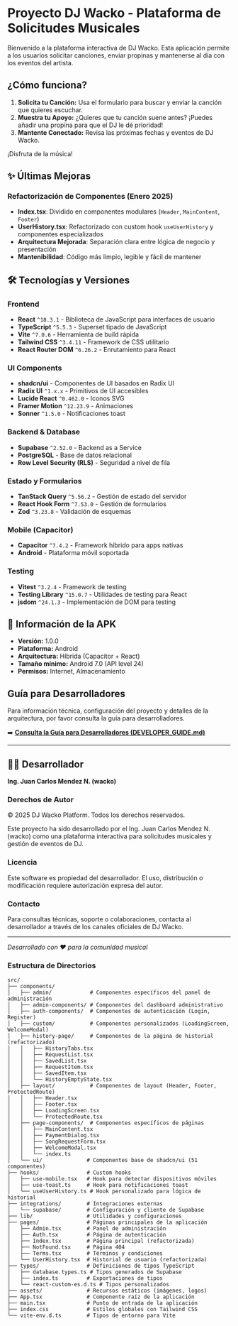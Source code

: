 # Proyecto DJ Wacko - Plataforma de Solicitudes Musicales

Bienvenido a la plataforma interactiva de DJ Wacko. Esta aplicación permite a los usuarios solicitar canciones, enviar propinas y mantenerse al día con los eventos del artista.

## ¿Cómo funciona?

1. **Solicita tu Canción:** Usa el formulario para buscar y enviar la canción que quieres escuchar.
2. **Muestra tu Apoyo:** ¿Quieres que tu canción suene antes? ¡Puedes añadir una propina para que el DJ le dé prioridad!
3. **Mantente Conectado:** Revisa las próximas fechas y eventos de DJ Wacko.

¡Disfruta de la música!

## ✨ Últimas Mejoras

### Refactorización de Componentes (Enero 2025)
- **Index.tsx**: Dividido en componentes modulares (`Header`, `MainContent`, `Footer`)
- **UserHistory.tsx**: Refactorizado con custom hook `useUserHistory` y componentes especializados
- **Arquitectura Mejorada**: Separación clara entre lógica de negocio y presentación
- **Mantenibilidad**: Código más limpio, legible y fácil de mantener

## 🛠️ Tecnologías y Versiones

### Frontend
- **React** `^18.3.1` - Biblioteca de JavaScript para interfaces de usuario
- **TypeScript** `^5.5.3` - Superset tipado de JavaScript
- **Vite** `^7.0.6` - Herramienta de build rápida
- **Tailwind CSS** `^3.4.11` - Framework de CSS utilitario
- **React Router DOM** `^6.26.2` - Enrutamiento para React

### UI Components
- **shadcn/ui** - Componentes de UI basados en Radix UI
- **Radix UI** `^1.x.x` - Primitivos de UI accesibles
- **Lucide React** `^0.462.0` - Iconos SVG
- **Framer Motion** `^12.23.9` - Animaciones
- **Sonner** `^1.5.0` - Notificaciones toast

### Backend & Database
- **Supabase** `^2.52.0` - Backend as a Service
- **PostgreSQL** - Base de datos relacional
- **Row Level Security (RLS)** - Seguridad a nivel de fila

### Estado y Formularios
- **TanStack Query** `^5.56.2` - Gestión de estado del servidor
- **React Hook Form** `^7.53.0` - Gestión de formularios
- **Zod** `^3.23.8` - Validación de esquemas

### Mobile (Capacitor)
- **Capacitor** `^7.4.2` - Framework híbrido para apps nativas
- **Android** - Plataforma móvil soportada

### Testing
- **Vitest** `^3.2.4` - Framework de testing
- **Testing Library** `^15.0.7` - Utilidades de testing para React
- **jsdom** `^24.1.3` - Implementación de DOM para testing

## 📱 Información de la APK

- **Versión:** 1.0.0
- **Plataforma:** Android
- **Arquitectura:** Híbrida (Capacitor + React)
- **Tamaño mínimo:** Android 7.0 (API level 24)
- **Permisos:** Internet, Almacenamiento

## Guía para Desarrolladores

Para información técnica, configuración del proyecto y detalles de la arquitectura, por favor consulta la guía para desarrolladores.

➡️ **[Consulta la Guía para Desarrolladores (DEVELOPER_GUIDE.md)](./DEVELOPER_GUIDE.md)**

---

## 👨‍💻 Desarrollador

**Ing. Juan Carlos Mendez N. (wacko)**

### Derechos de Autor

© 2025 DJ Wacko Platform. Todos los derechos reservados.

Este proyecto ha sido desarrollado por el Ing. Juan Carlos Mendez N. (wacko) como una plataforma interactiva para solicitudes musicales y gestión de eventos de DJ.

### Licencia

Este software es propiedad del desarrollador. El uso, distribución o modificación requiere autorización expresa del autor.

### Contacto

Para consultas técnicas, soporte o colaboraciones, contacta al desarrollador a través de los canales oficiales de DJ Wacko.

---

*Desarrollado con ❤️ para la comunidad musical*


### Estructura de Directorios

```
src/
├── components/
│   ├── admin/            # Componentes específicos del panel de administración
│   ├── admin-components/ # Componentes del dashboard administrativo
│   ├── auth-components/  # Componentes de autenticación (Login, Register)
│   ├── custom/           # Componentes personalizados (LoadingScreen, WelcomeModal)
│   ├── history-page/     # Componentes de la página de historial (refactorizado)
│   │   ├── HistoryTabs.tsx
│   │   ├── RequestList.tsx
│   │   ├── SavedList.tsx
│   │   ├── RequestItem.tsx
│   │   ├── SavedItem.tsx
│   │   └── HistoryEmptyState.tsx
│   ├── layout/           # Componentes de layout (Header, Footer, ProtectedRoute)
│   │   ├── Header.tsx
│   │   ├── Footer.tsx
│   │   ├── LoadingScreen.tsx
│   │   └── ProtectedRoute.tsx
│   ├── page-components/  # Componentes específicos de páginas
│   │   ├── MainContent.tsx
│   │   ├── PaymentDialog.tsx
│   │   ├── SongRequestForm.tsx
│   │   ├── WelcomeModal.tsx
│   │   └── index.ts
│   └── ui/              # Componentes base de shadcn/ui (51 componentes)
├── hooks/               # Custom hooks
│   ├── use-mobile.tsx   # Hook para detectar dispositivos móviles
│   ├── use-toast.ts     # Hook para notificaciones toast
│   └── useUserHistory.ts # Hook personalizado para lógica de historial
├── integrations/        # Integraciones externas
│   └── supabase/        # Configuración y cliente de Supabase
├── lib/                 # Utilidades y configuraciones
├── pages/               # Páginas principales de la aplicación
│   ├── Admin.tsx        # Panel de administración
│   ├── Auth.tsx         # Página de autenticación
│   ├── Index.tsx        # Página principal (refactorizada)
│   ├── NotFound.tsx     # Página 404
│   ├── Terms.tsx        # Términos y condiciones
│   └── UserHistory.tsx  # Historial de usuario (refactorizada)
├── types/               # Definiciones de tipos TypeScript
│   ├── database.types.ts # Tipos generados de Supabase
│   ├── index.ts         # Exportaciones de tipos
│   └── react-custom-es.d.ts # Tipos personalizados
├── assets/              # Recursos estáticos (imágenes, logos)
├── App.tsx              # Componente raíz de la aplicación
├── main.tsx             # Punto de entrada de la aplicación
├── index.css            # Estilos globales con Tailwind CSS
└── vite-env.d.ts        # Tipos de entorno para Vite
```
